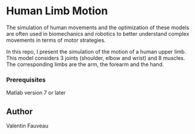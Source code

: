 # Human Limb Motion 
The simulation of human movements and the optimization of these models are often used in biomechanics and robotics to better understand complex movements in terms of motor strategies. 

In this repo, I present the simulation of the motion of a human upper limb.
This model considers 3 joints (shoulder, elbow and wrist) and 8 muscles. The corresponding limbs are the arm, the forearm and the hand.

### Prerequisites

Matlab version 7 or later

## Author
Valentin Fauveau



